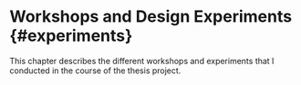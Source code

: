 # Workshops and Design Experiments {#experiments}

This chapter describes the different workshops and experiments that I conducted in the course of the thesis project.

